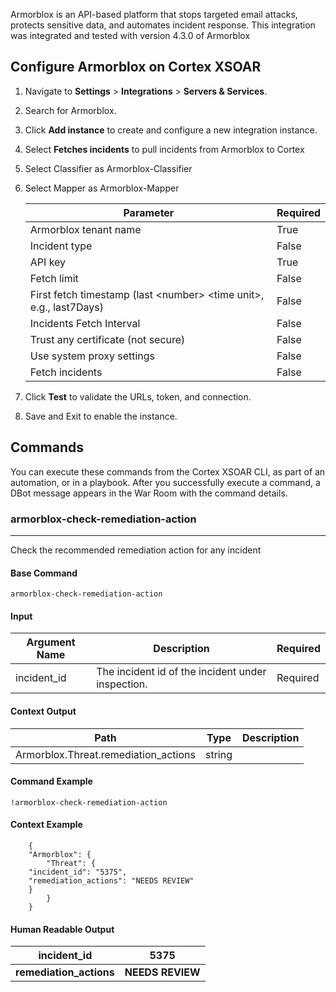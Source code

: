 Armorblox is an API-based platform that stops targeted email attacks,
  protects sensitive data, and automates incident response.
This integration was integrated and tested with version 4.3.0 of Armorblox

## Configure Armorblox on Cortex XSOAR

1. Navigate to **Settings** > **Integrations** > **Servers & Services**.
2. Search for Armorblox.
3. Click **Add instance** to create and configure a new integration instance.
4. Select **Fetches incidents** to pull incidents from Armorblox to Cortex 
5. Select Classifier as Armorblox-Classifier 
6. Select Mapper as Armorblox-Mapper 

    | **Parameter** | **Required** |
    | --- | --- |
    | Armorblox tenant name | True |
    | Incident type | False |
    | API key | True |
    | Fetch limit | False |
    | First fetch timestamp (last &lt;number&gt; &lt;time unit&gt;, e.g., last7Days) | False |
    | Incidents Fetch Interval | False |
    | Trust any certificate (not secure) | False |
    | Use system proxy settings | False |
    | Fetch incidents | False |

7. Click **Test** to validate the URLs, token, and connection. 
8. Save and Exit to enable the instance. 
## Commands
You can execute these commands from the Cortex XSOAR CLI, as part of an automation, or in a playbook.
After you successfully execute a command, a DBot message appears in the War Room with the command details.


### armorblox-check-remediation-action
***
Check the recommended remediation action for any incident 


#### Base Command

`armorblox-check-remediation-action`
#### Input

| **Argument Name** | **Description** | **Required** |
| --- | --- | --- |
| incident_id | The incident id of the incident under inspection. | Required | 


#### Context Output

| **Path** | **Type** | **Description** |
| --- | --- | --- |
| Armorblox.Threat.remediation_actions | string |  | 


#### Command Example
```!armorblox-check-remediation-action ```


#### Context Example
```
    {
    "Armorblox": {
        "Threat": {
	"incident_id": "5375",
	"remediation_actions": "NEEDS REVIEW"
    }
        }
    }
```

#### Human Readable Output

| **incident_id** | **5375** | 
| --- | --- | 
| **remediation_actions** | **NEEDS REVIEW** |


